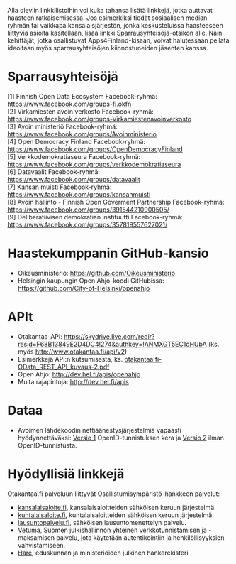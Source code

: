 Alla oleviin linkkilistoihin voi kuka tahansa lisätä linkkejä, jotka auttavat haasteen
ratkaisemisessa. Jos esimerkiksi tiedät sosiaalisen median ryhmän tai
vaikkapa kansalaisjärjestön, jonka keskusteluissa haasteeseen liittyviä asioita
käsitellään, lisää linkki Sparrausyhteisöjä-otsikon alle. Näin kehittäjät, jotka
osallistuvat Apps4Finland-kisaan, voivat halutessaan peilata ideoitaan myös
sparrausyhteisöjen kiinnostuneiden jäsenten kanssa.


Sparrausyhteisöjä
=================
[1] Finnish Open Data Ecosystem Facebook-ryhmä: https://www.facebook.com/groups-fi.okfn <br>
[2] Virkamiesten avoin verkosto Facebook-ryhmä: https://www.facebook.com/groups-Virkamiestenavoinverkosto <br>
[3] Avoin ministeriö Facebook-ryhmä: https://www.facebook.com/groups/Avoinministerio <br>
[4] Open Democracy Finland Facebook-ryhmä: https://www.facebook.com/groups/OpenDemocracyFinland <br>
[5] Verkkodemokratiaseura Facebook-ryhmä: https://www.facebook.com/groups/verkkodemokratiaseura <br>
[6] Datavaalit Facebook-ryhmä: https://www.facebook.com/groups/datavaalit <br>
[7] Kansan muisti Facebook-ryhmä: https://www.facebook.com/groups/kansanmuisti <br>
[8] Avoin hallinto - Finnish Open Goverment Partnership Facebook-ryhmä: https://www.facebook.com/groups/391544210900505/ <br>
[9] Deliberatiivisen demokratian instituutti Facebook-ryhmä: https://www.facebook.com/groups/357819557627021/


Haastekumppanin GitHub-kansio
=============================

* Oikeusministeriö: https://github.com/Oikeusministerio
* Helsingin kaupungin Open Ahjo-koodi GitHubissa: https://github.com/City-of-Helsinki/openahjo

APIt
====
* Otakantaa-API: https://skydrive.live.com/redir?resid=F68B13849E2D4DC4!274&authkey=!ANMXGT5EC1oHUbA (ks. myös http://www.otakantaa.fi/api/v2)
* Esimerkkejä API:n kutsumisesta, ks. [otakantaa.fi-OData_REST_API_kuvaus-2.pdf](https://github.com/apps4finland/haaste-kansalaisen-aani/blob/master/data/otakantaa.fi-OData_REST_API_kuvaus-2.pdf)
* Open Ahjo: http://dev.hel.fi/apis/openahjo
* Muita rajapintoja: http://dev.hel.fi/apis

Dataa
=====
* Avoimen lähdekoodin nettiäänestysjärjestelmiä vapaasti hyödynnettäväksi:
[Versio 1](https://github.com/verkkodemokratiaseura/verkkovaali) OpenID-tunnistuksen kera ja
[Versio 2](https://github.com/spqs/nettiaanestys) ilman OpenID-tunnistusta.

Hyödyllisiä linkkejä
====================

Otakantaa.fi palveluun liittyvät Osallistumisympäristö-hankkeen palvelut: <br>
* [kansalaisaloite.fi](https://www.kansalaisaloite.fi/fi), kansalaisaloitteiden sähköisen keruun järjestelmä. 
* [kuntalaisaloite.fi](https://www.kuntalaisaloite.fi/fi), kuntalaisaloitteiden sähköisen keruun järjestelmä. 
* [lausuntopalvelu.fi](http://www.lausuntopalvelu.fi/), sähköisen lausuntomenettelyn palvelu. 
* [Vetuma](http://www.suomi.fi/suomifi/tyohuone/yhteiset_palvelut/verkkotunnistaminen_ja_maksaminen_vetuma/tekninen_rajapinta/index.html), Suomen julkishallinnon yhteinen verkkotunnistamisen ja -maksamisen palvelu, jota 
käytetään autentikointiin ja henkilöllisyyksien vahvistamiseen. 
* [Hare](http://www.hare.vn.fi/), eduskunnan ja ministeriöiden julkinen hankerekisteri 
